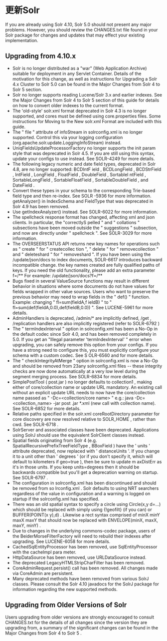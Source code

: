 # 更新Solr

If you are already using Solr 4.10, Solr 5.0 should not present any major problems. However, you should review the
CHANGES.txt file found in your Solr package for changes and updates that may effect your existing
implementation.

## Upgrading from 4.10.x

* Solr is no longer distributed as a "war" (Web Application Archive) suitable for deployment in any Servlet
Container. Details of the motivation for this change, as well as instructions for Upgrading a Solr 4.x Cluster to
Solr 5.0 can be found in the Major Changes from Solr 4 to Solr 5 section.
* Solr no longer supports reading Lucene/Solr 3.x and earlier indexes. See the Major Changes from Solr 4 to
Solr 5 section of this guide for details on how to convert older indexes to the current format.
* The 'old-style' solr.xml format deprecated in Solr 4.3 is no longer supported, and cores must be defined using
core.properties files. Some instructions for Moving to the New solr.xml Format are included with this guide.
* The " file " attribute of infoStream in solrconfig.xml is no longer supported. Control this via your
logging configuration (org.apache.solr.update.LoggingInfoStream) instead.
* UniqFieldsUpdateProcessorFactory no longer supports the <lst named="fields"> init param
style that was deprecated in Solr 4.5. If you are still using this syntax, update your configs to use <arr
name="fieldName"> instead. See SOLR-4249 for more details.
* The following legacy numeric and date field types, deprecated in Solr 4.8, are no longer supported: BCDIntF
ield , BCDLongField , BCDStrField , IntField , LongField , FloatField , DoubleField , SortableI
ntField , SortableLongField , SortableFloatField , SortableDoubleField , and DateField .
* Convert these types in your schema to the corresponding Trie-based field type and then re-index. See SOLR
-5936 for more information.
getAnalyzer() in IndexSchema and FieldType that was deprecated in Solr 4.9 has been removed.
* Use getIndexAnalyzer() instead. See SOLR-6022 for more information.
* The spellcheck response format has changed, affecting xml and json clients. In particular, the "correctlyS
pelled " and " collations " subsections have been moved outside the " suggestions " subsection, and
now are directly under " spellcheck ". See SOLR-3029 for more information.
* The OVERSEERSTATUS API returns new key names for operations such as " create " for " createcollec
tion ", " delete " for " removecollection " and " deleteshard " for " removeshard ".
If you have been using the /update/json/docs to index documents, SOLR-6617 introduces backward
incompatible change. the key names created are fully qualified paths of keys. If you need the old functionality,
please add an extra parameter f=/** For example: /update/json/docs?f=/**
* Bugs fixed in several ValueSource functions may result in different behavior in situations where some
documents do not have values for fields wrapped in other value sources. Users who want to preserve the
previous behavior may need to wrap fields in the " def() " function. Example: changing " fl=sum(fieldA,f
ieldB) " to " fl=sum(def(fieldA,0.0),def(fieldB,0.0)) ". See LUCENE-5961 for more details.
* AdminHandlers is deprecated, /admin/* are implicitly defined, /get , /replication handlers are also
implicitly registered (refer to SOLR-6792 )
* The " termIndexInterval " option in solrconfig.xml has been a No-Op in the default codec since Solr
4.0, and has been removed completely in 5.0. If you get an "Illegal parameter
'termIndexInterval' " error when upgrading, you can safely remove this option from your configs. If you
have a strong need to configure this, you must explicitly configure your schema with a custom codec. See S
OLR-6560 and for more details.
* The " checkIntegrityAtMerge " option in solrconfig.xml is now a No-Op and should be removed from
23any solrconfig.xml files -- these integrity checks are now done automatically at a very low level during
the segment merging process. See SOLR-6834 for more details.
* SimplePostTool ( post.jar ) no longer defaults to collection1 , making either of core/collection name or
update URL mandatory. An existing call without an explicit update URL needs to now have the core/collection
name passed as " -Dc=<collection/core name> " e.g.: java -Dc=<collection_name> -jar post
.jar *.xml (new call with collection name). See SOLR-6852 for more details.
* Relative paths specified in the solr.xml coreRootDirectory parameter for core discovery are now
resolved relative to SOLR_HOME , rather than cwd. See SOLR-6718 .
* SolrServer and associated classes have been deprecated. Applications using SolrJ should use the
equivalent SolrClient classes instead.
* Spatial fields originating from Solr 4 (e.g. SpatialRecursivePrefixTreeFieldType , BBoxField ) have
the ' units ' attribute deprecated, now replaced with ' distanceUnits '. If you change it to a unit other than '
degrees ' (or if you don't specify it, which will default to kilometers if geo=true ), then be sure to update m
axDistErr as it's in those units. If you keep units=degrees then it should be backwards compatible but
you'll get a deprecation warning on startup. See SOLR-6797 .
* The <nrtMode> configuration in solrconfig.xml has been discontinued and should be removed from so
lrconfig.xml . Solr defaults to using NRT searchers regardless of the value in configuration and a warning
is logged on startup if the solrconfig.xml has <nrtMode> specified.
* There was an old spatial syntax to specify a circle using Circle(x,y d=...) which should be replaced
with simply using {!geofilt} (if you can) or BUFFER(POINT(x y),d) . Likewise a rect syntax comprised
of minX minY maxX maxY that should now be replaced with ENVELOPE(minX, maxX, maxY, minY) .
* Due to changes in the underlying commons-codec package, users of the BeiderMorseFilterFactory will
need to rebuild their indexes after upgrading. See LUCENE-6058 for more details.
* CachedSqlEntityProcessor has been removed, use SqlEntityProcessor with the cacheImpl para
meter.
* HttpDataSource has been removed, use URLDataSource instead.
* The deprecated LegacyHTMLStripCharFilter has been removed.
* CoreAdminRequest.persist() call has been removed. All changes made via CoreAdmin are persistent.
* Many deprecated methods have been removed from various SolrJ classes. Please consult the Solr 4.10
javadocs for the SolrJ package for information regarding the new supported methods.

## Upgrading from Older Versions of Solr

Users upgrading from older versions are strongly encouraged to consult CHANGES.txt for the details of all changes
since the version they are upgrading from, a summary of the significant changes can be found in the Major Changes
from Solr 4 to Solr 5 .